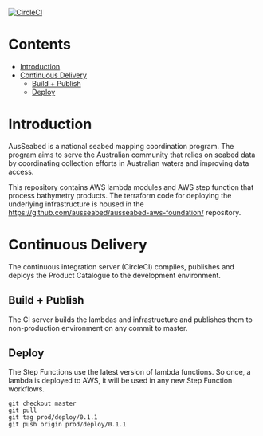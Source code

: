 [![CircleCI](https://circleci.com/gh/ausseabed/ausseabed-aws-tf-processing-pipeline.svg?style=svg&circle-token=46ef01ebd72b56ec05a514c067d23655292ac5d8)](https://circleci.com/gh/ausseabed/ausseabed-aws-tf-processing-pipeline)

<!-- omit in toc -->
# Contents
- [Introduction](#introduction)
- [Continuous Delivery](#continuous-delivery)
  - [Build + Publish](#build--publish)
  - [Deploy](#deploy)

# Introduction
AusSeabed is a national seabed mapping coordination program. The program aims to serve the Australian community that relies on seabed data by coordinating collection efforts in Australian waters and improving data access. 

This repository contains AWS lambda modules and AWS step function that process bathymetry products. The terraform code for deploying the underlying infrastructure is housed in the https://github.com/ausseabed/ausseabed-aws-foundation/ repository.

# Continuous Delivery
The continuous integration server (CircleCI) compiles, publishes and deploys the Product Catalogue to the development environment. 
## Build + Publish
The CI server builds the lambdas and infrastructure and publishes them to non-production environment on any commit to master. 

## Deploy
The Step Functions use the latest version of lambda functions. So once, a lambda is deployed to AWS, it will be used in any new Step Function workflows.
```
git checkout master
git pull
git tag prod/deploy/0.1.1
git push origin prod/deploy/0.1.1
```